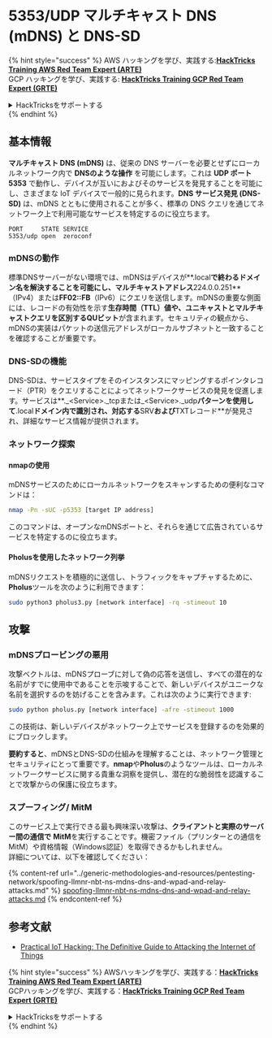 # 5353/UDP マルチキャスト DNS (mDNS) と DNS-SD

{% hint style="success" %}
AWS ハッキングを学び、実践する:<img src="/.gitbook/assets/arte.png" alt="" data-size="line">[**HackTricks Training AWS Red Team Expert (ARTE)**](https://training.hacktricks.xyz/courses/arte)<img src="/.gitbook/assets/arte.png" alt="" data-size="line">\
GCP ハッキングを学び、実践する: <img src="/.gitbook/assets/grte.png" alt="" data-size="line">[**HackTricks Training GCP Red Team Expert (GRTE)**<img src="/.gitbook/assets/grte.png" alt="" data-size="line">](https://training.hacktricks.xyz/courses/grte)

<details>

<summary>HackTricksをサポートする</summary>

* [**サブスクリプションプラン**](https://github.com/sponsors/carlospolop)を確認してください!
* **💬 [**Discordグループ**](https://discord.gg/hRep4RUj7f)または[**Telegramグループ**](https://t.me/peass)に参加するか、**Twitter** 🐦 [**@hacktricks\_live**](https://twitter.com/hacktricks\_live)**をフォローしてください。**
* **ハッキングのトリックを共有するには、[**HackTricks**](https://github.com/carlospolop/hacktricks)と[**HackTricks Cloud**](https://github.com/carlospolop/hacktricks-cloud)のGitHubリポジトリにPRを提出してください。**

</details>
{% endhint %}

## **基本情報**

**マルチキャスト DNS (mDNS)** は、従来の DNS サーバーを必要とせずにローカルネットワーク内で **DNSのような操作** を可能にします。これは **UDP ポート 5353** で動作し、デバイスが互いにおよびそのサービスを発見することを可能にし、さまざまな IoT デバイスで一般的に見られます。**DNS サービス発見 (DNS-SD)** は、mDNS とともに使用されることが多く、標準の DNS クエリを通じてネットワーク上で利用可能なサービスを特定するのに役立ちます。
```
PORT     STATE SERVICE
5353/udp open  zeroconf
```
### **mDNSの動作**

標準DNSサーバーがない環境では、mDNSはデバイスが**.local**で終わるドメイン名を解決することを可能にし、マルチキャストアドレス**224.0.0.251**（IPv4）または**FF02::FB**（IPv6）にクエリを送信します。mDNSの重要な側面には、レコードの有効性を示す**生存時間（TTL）**値や、ユニキャストとマルチキャストクエリを区別する**QUビット**が含まれます。セキュリティの観点から、mDNSの実装はパケットの送信元アドレスがローカルサブネットと一致することを確認することが重要です。

### **DNS-SDの機能**

DNS-SDは、サービスタイプをそのインスタンスにマッピングするポインタレコード（PTR）をクエリすることによってネットワークサービスの発見を促進します。サービスは**._\<Service>.\_tcpまたは\_\<Service>.\_udp**パターンを使用して**.local**ドメイン内で識別され、対応する**SRV**および**TXTレコード**が発見され、詳細なサービス情報が提供されます。

### **ネットワーク探索**

#### **nmapの使用**

mDNSサービスのためにローカルネットワークをスキャンするための便利なコマンドは：
```bash
nmap -Pn -sUC -p5353 [target IP address]
```
このコマンドは、オープンなmDNSポートと、それらを通じて広告されているサービスを特定するのに役立ちます。

#### **Pholusを使用したネットワーク列挙**

mDNSリクエストを積極的に送信し、トラフィックをキャプチャするために、**Pholus**ツールを次のように利用できます：
```bash
sudo python3 pholus3.py [network interface] -rq -stimeout 10
```
## 攻撃

### **mDNSプロービングの悪用**

攻撃ベクトルは、mDNSプローブに対して偽の応答を送信し、すべての潜在的な名前がすでに使用中であることを示唆することで、新しいデバイスがユニークな名前を選択するのを妨げることを含みます。これは次のように実行できます:
```bash
sudo python pholus.py [network interface] -afre -stimeout 1000
```
この技術は、新しいデバイスがネットワーク上でサービスを登録するのを効果的にブロックします。

**要約すると**、mDNSとDNS-SDの仕組みを理解することは、ネットワーク管理とセキュリティにとって重要です。**nmap**や**Pholus**のようなツールは、ローカルネットワークサービスに関する貴重な洞察を提供し、潜在的な脆弱性を認識することで攻撃からの保護に役立ちます。

### スプーフィング/ MitM

このサービス上で実行できる最も興味深い攻撃は、**クライアントと実際のサーバー間の通信で** **MitM**を実行することです。機密ファイル（プリンターとの通信をMitM）や資格情報（Windows認証）を取得できるかもしれません。\
詳細については、以下を確認してください：

{% content-ref url="../generic-methodologies-and-resources/pentesting-network/spoofing-llmnr-nbt-ns-mdns-dns-and-wpad-and-relay-attacks.md" %}
[spoofing-llmnr-nbt-ns-mdns-dns-and-wpad-and-relay-attacks.md](../generic-methodologies-and-resources/pentesting-network/spoofing-llmnr-nbt-ns-mdns-dns-and-wpad-and-relay-attacks.md)
{% endcontent-ref %}

## 参考文献

* [Practical IoT Hacking: The Definitive Guide to Attacking the Internet of Things](https://books.google.co.uk/books/about/Practical\_IoT\_Hacking.html?id=GbYEEAAAQBAJ\&redir\_esc=y)

{% hint style="success" %}
AWSハッキングを学び、実践する：<img src="/.gitbook/assets/arte.png" alt="" data-size="line">[**HackTricks Training AWS Red Team Expert (ARTE)**](https://training.hacktricks.xyz/courses/arte)<img src="/.gitbook/assets/arte.png" alt="" data-size="line">\
GCPハッキングを学び、実践する：<img src="/.gitbook/assets/grte.png" alt="" data-size="line">[**HackTricks Training GCP Red Team Expert (GRTE)**<img src="/.gitbook/assets/grte.png" alt="" data-size="line">](https://training.hacktricks.xyz/courses/grte)

<details>

<summary>HackTricksをサポートする</summary>

* [**サブスクリプションプラン**](https://github.com/sponsors/carlospolop)を確認してください！
* **💬 [**Discordグループ**](https://discord.gg/hRep4RUj7f)または[**テレグラムグループ**](https://t.me/peass)に参加するか、**Twitter** 🐦 [**@hacktricks\_live**](https://twitter.com/hacktricks\_live)**をフォローしてください。**
* **ハッキングのトリックを共有するには、[**HackTricks**](https://github.com/carlospolop/hacktricks)および[**HackTricks Cloud**](https://github.com/carlospolop/hacktricks-cloud)のGitHubリポジトリにPRを提出してください。**

</details>
{% endhint %}
